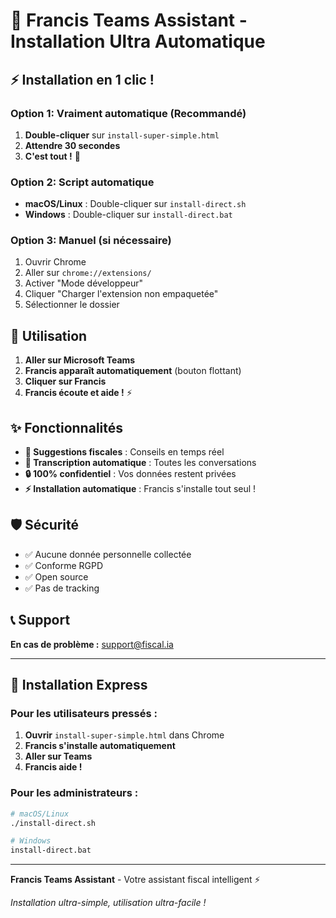 # 🚀 Francis Teams Assistant - Installation Ultra Automatique

## ⚡ Installation en 1 clic !

### Option 1: Vraiment automatique (Recommandé)
1. **Double-cliquer** sur `install-super-simple.html`
2. **Attendre 30 secondes**
3. **C'est tout !** 🎉

### Option 2: Script automatique
- **macOS/Linux** : Double-cliquer sur `install-direct.sh`
- **Windows** : Double-cliquer sur `install-direct.bat`

### Option 3: Manuel (si nécessaire)
1. Ouvrir Chrome
2. Aller sur `chrome://extensions/`
3. Activer "Mode développeur"
4. Cliquer "Charger l'extension non empaquetée"
5. Sélectionner le dossier

## 🎯 Utilisation

1. **Aller sur Microsoft Teams**
2. **Francis apparaît automatiquement** (bouton flottant)
3. **Cliquer sur Francis**
4. **Francis écoute et aide !** ⚡

## ✨ Fonctionnalités

- **🎯 Suggestions fiscales** : Conseils en temps réel
- **📝 Transcription automatique** : Toutes les conversations
- **🔒 100% confidentiel** : Vos données restent privées
- **⚡ Installation automatique** : Francis s'installe tout seul !

## 🛡️ Sécurité

- ✅ Aucune donnée personnelle collectée
- ✅ Conforme RGPD
- ✅ Open source
- ✅ Pas de tracking

## 📞 Support

**En cas de problème :** support@fiscal.ia

---

## 🚀 Installation Express

### Pour les utilisateurs pressés :

1. **Ouvrir** `install-super-simple.html` dans Chrome
2. **Francis s'installe automatiquement**
3. **Aller sur Teams**
4. **Francis aide !**

### Pour les administrateurs :

```bash
# macOS/Linux
./install-direct.sh

# Windows
install-direct.bat
```

---

**Francis Teams Assistant** - Votre assistant fiscal intelligent ⚡

*Installation ultra-simple, utilisation ultra-facile !* 